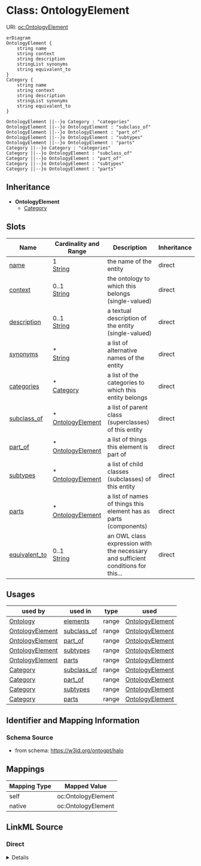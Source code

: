 

# Class: OntologyElement



URI: [oc:OntologyElement](http://w3id.org/ontogpt/ontology-class-templateOntologyElement)



```mermaid
erDiagram
OntologyElement {
    string name  
    string context  
    string description  
    stringList synonyms  
    string equivalent_to  
}
Category {
    string name  
    string context  
    string description  
    stringList synonyms  
    string equivalent_to  
}

OntologyElement ||--}o Category : "categories"
OntologyElement ||--}o OntologyElement : "subclass_of"
OntologyElement ||--}o OntologyElement : "part_of"
OntologyElement ||--}o OntologyElement : "subtypes"
OntologyElement ||--}o OntologyElement : "parts"
Category ||--}o Category : "categories"
Category ||--}o OntologyElement : "subclass_of"
Category ||--}o OntologyElement : "part_of"
Category ||--}o OntologyElement : "subtypes"
Category ||--}o OntologyElement : "parts"

```




## Inheritance
* **OntologyElement**
    * [Category](Category.md)



## Slots

| Name | Cardinality and Range | Description | Inheritance |
| ---  | --- | --- | --- |
| [name](name.md) | 1 <br/> [String](String.md) | the name of the entity | direct |
| [context](context.md) | 0..1 <br/> [String](String.md) | the ontology to which this belongs (single-valued) | direct |
| [description](description.md) | 0..1 <br/> [String](String.md) | a textual description of the entity (single-valued) | direct |
| [synonyms](synonyms.md) | * <br/> [String](String.md) | a list of alternative names of the entity | direct |
| [categories](categories.md) | * <br/> [Category](Category.md) | a list of the categories to which this entity belongs | direct |
| [subclass_of](subclass_of.md) | * <br/> [OntologyElement](OntologyElement.md) | a list of parent class (superclasses) of this entity | direct |
| [part_of](part_of.md) | * <br/> [OntologyElement](OntologyElement.md) | a list of things this element is part of | direct |
| [subtypes](subtypes.md) | * <br/> [OntologyElement](OntologyElement.md) | a list of child classes (subclasses) of this entity | direct |
| [parts](parts.md) | * <br/> [OntologyElement](OntologyElement.md) | a list of names of things this element has as parts (components) | direct |
| [equivalent_to](equivalent_to.md) | 0..1 <br/> [String](String.md) | an OWL class expression with the necessary and sufficient conditions for this... | direct |





## Usages

| used by | used in | type | used |
| ---  | --- | --- | --- |
| [Ontology](Ontology.md) | [elements](elements.md) | range | [OntologyElement](OntologyElement.md) |
| [OntologyElement](OntologyElement.md) | [subclass_of](subclass_of.md) | range | [OntologyElement](OntologyElement.md) |
| [OntologyElement](OntologyElement.md) | [part_of](part_of.md) | range | [OntologyElement](OntologyElement.md) |
| [OntologyElement](OntologyElement.md) | [subtypes](subtypes.md) | range | [OntologyElement](OntologyElement.md) |
| [OntologyElement](OntologyElement.md) | [parts](parts.md) | range | [OntologyElement](OntologyElement.md) |
| [Category](Category.md) | [subclass_of](subclass_of.md) | range | [OntologyElement](OntologyElement.md) |
| [Category](Category.md) | [part_of](part_of.md) | range | [OntologyElement](OntologyElement.md) |
| [Category](Category.md) | [subtypes](subtypes.md) | range | [OntologyElement](OntologyElement.md) |
| [Category](Category.md) | [parts](parts.md) | range | [OntologyElement](OntologyElement.md) |






## Identifier and Mapping Information







### Schema Source


* from schema: https://w3id.org/ontogpt/halo





## Mappings

| Mapping Type | Mapped Value |
| ---  | ---  |
| self | oc:OntologyElement |
| native | oc:OntologyElement |





## LinkML Source

<!-- TODO: investigate https://stackoverflow.com/questions/37606292/how-to-create-tabbed-code-blocks-in-mkdocs-or-sphinx -->

### Direct

<details>
```yaml
name: OntologyElement
from_schema: https://w3id.org/ontogpt/halo
attributes:
  name:
    name: name
    description: the name of the entity
    from_schema: https://w3id.org/ontogpt/halo
    rank: 1000
    identifier: true
    domain_of:
    - OntologyElement
    required: true
  context:
    name: context
    description: the ontology to which this belongs (single-valued)
    from_schema: https://w3id.org/ontogpt/halo
    rank: 1000
    domain_of:
    - OntologyElement
  description:
    name: description
    description: a textual description of the entity (single-valued)
    from_schema: https://w3id.org/ontogpt/halo
    rank: 1000
    domain_of:
    - OntologyElement
  synonyms:
    name: synonyms
    description: a list of alternative names of the entity
    from_schema: https://w3id.org/ontogpt/halo
    rank: 1000
    multivalued: true
    domain_of:
    - OntologyElement
  categories:
    name: categories
    description: a list of the categories to which this entity belongs
    from_schema: https://w3id.org/ontogpt/halo
    rank: 1000
    multivalued: true
    domain_of:
    - OntologyElement
    range: Category
  subclass_of:
    name: subclass_of
    description: a list of parent class (superclasses) of this entity
    from_schema: https://w3id.org/ontogpt/halo
    slot_uri: rdfs:subClassOf
    multivalued: true
    domain_of:
    - OntologyElement
    range: OntologyElement
  part_of:
    name: part_of
    description: a list of things this element is part of
    from_schema: https://w3id.org/ontogpt/halo
    slot_uri: BFO:0000050
    multivalued: true
    domain_of:
    - OntologyElement
    range: OntologyElement
  subtypes:
    name: subtypes
    description: a list of child classes (subclasses) of this entity
    from_schema: https://w3id.org/ontogpt/halo
    rank: 1000
    multivalued: true
    domain_of:
    - OntologyElement
    inverse: subclass_of
    range: OntologyElement
  parts:
    name: parts
    description: a list of names of things this element has as parts (components)
    from_schema: https://w3id.org/ontogpt/halo
    rank: 1000
    multivalued: true
    domain_of:
    - OntologyElement
    inverse: part_of
    range: OntologyElement
  equivalent_to:
    name: equivalent_to
    description: an OWL class expression with the necessary and sufficient conditions
      for this entity to be an instance of this class
    from_schema: https://w3id.org/ontogpt/halo
    rank: 1000
    domain_of:
    - OntologyElement
    range: string

```
</details>

### Induced

<details>
```yaml
name: OntologyElement
from_schema: https://w3id.org/ontogpt/halo
attributes:
  name:
    name: name
    description: the name of the entity
    from_schema: https://w3id.org/ontogpt/halo
    rank: 1000
    identifier: true
    alias: name
    owner: OntologyElement
    domain_of:
    - OntologyElement
    range: string
    required: true
  context:
    name: context
    description: the ontology to which this belongs (single-valued)
    from_schema: https://w3id.org/ontogpt/halo
    rank: 1000
    alias: context
    owner: OntologyElement
    domain_of:
    - OntologyElement
    range: string
  description:
    name: description
    description: a textual description of the entity (single-valued)
    from_schema: https://w3id.org/ontogpt/halo
    rank: 1000
    alias: description
    owner: OntologyElement
    domain_of:
    - OntologyElement
    range: string
  synonyms:
    name: synonyms
    description: a list of alternative names of the entity
    from_schema: https://w3id.org/ontogpt/halo
    rank: 1000
    multivalued: true
    alias: synonyms
    owner: OntologyElement
    domain_of:
    - OntologyElement
    range: string
  categories:
    name: categories
    description: a list of the categories to which this entity belongs
    from_schema: https://w3id.org/ontogpt/halo
    rank: 1000
    multivalued: true
    alias: categories
    owner: OntologyElement
    domain_of:
    - OntologyElement
    range: Category
  subclass_of:
    name: subclass_of
    description: a list of parent class (superclasses) of this entity
    from_schema: https://w3id.org/ontogpt/halo
    slot_uri: rdfs:subClassOf
    multivalued: true
    alias: subclass_of
    owner: OntologyElement
    domain_of:
    - OntologyElement
    range: OntologyElement
  part_of:
    name: part_of
    description: a list of things this element is part of
    from_schema: https://w3id.org/ontogpt/halo
    slot_uri: BFO:0000050
    multivalued: true
    alias: part_of
    owner: OntologyElement
    domain_of:
    - OntologyElement
    range: OntologyElement
  subtypes:
    name: subtypes
    description: a list of child classes (subclasses) of this entity
    from_schema: https://w3id.org/ontogpt/halo
    rank: 1000
    multivalued: true
    alias: subtypes
    owner: OntologyElement
    domain_of:
    - OntologyElement
    inverse: subclass_of
    range: OntologyElement
  parts:
    name: parts
    description: a list of names of things this element has as parts (components)
    from_schema: https://w3id.org/ontogpt/halo
    rank: 1000
    multivalued: true
    alias: parts
    owner: OntologyElement
    domain_of:
    - OntologyElement
    inverse: part_of
    range: OntologyElement
  equivalent_to:
    name: equivalent_to
    description: an OWL class expression with the necessary and sufficient conditions
      for this entity to be an instance of this class
    from_schema: https://w3id.org/ontogpt/halo
    rank: 1000
    alias: equivalent_to
    owner: OntologyElement
    domain_of:
    - OntologyElement
    range: string

```
</details>